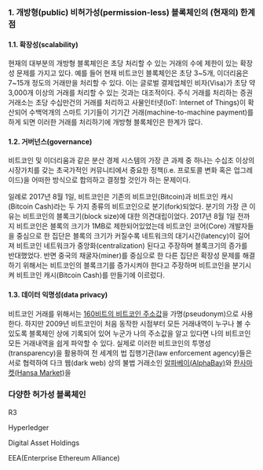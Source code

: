 ### 1. 개방형\(public\) 비허가성\(permission-less\) 블록체인의 \(현재의\) 한계점

#### 1.1. 확장성\(scalability\)

현재의 대부분의 개방형 블록체인은 초당 처리할 수 있는 거래의 수에 제한이 있는 확장성 문제를 가지고 있다. 예를 들어 현재 비트코인 블록체인은 초당 3~5개, 이더리움은 7~15개 정도의 거래만을 처리할 수 있다. 이는 글로벌 결제업체인 비자\(Visa\)가 초당 약 3,000개 이상의 거래를 처리할 수 있는 것과는 대조적이다. 주식 거래를 처리하는 증권거래소는 초당 수십만건의 거래를 처리하고 사물인터넷\(IoT: Internet of Things\)이 확산되어 수백억개의 스마트 기기들이 기기간 거래\(machine-to-machine payment\)를 하게 되면 이러한 거래를 처리하기에 개방형 블록체인은 한계가 많다.

#### 1.2. 거버넌스\(governance\)

비트코인 및 이더리움과 같은 분산 경제 시스템의 가장 큰 과제 중 하나는 수십조 이상의 시장가치를 갖는 초국가적인 커뮤니티에서 중요한 정책\(i.e. 프로토콜 변화 혹은 업그레이드\)을 어떠한 방식으로 합의하고 결정할 것인가 하는 문제이다.

일례로 2017년 8월 1일, 비트코인은 기존의 비트코인\(Bitcoin\)과 비트코인 캐시\(Bitcoin Cash\)라는 두 가지 종류의 비트코인으로 분기\(fork\)되었다. 분기의 가장 큰 이유는 비트코인의 블록크기\(block size\)에 대한 의견대립이었다. 2017년 8월 1일 전까지 비트코인은 블록의 크기가 1MB로 제한되어있었는데 비트코인 코어\(Core\) 개발자들을 중심으로 한 집단은 블록의 크기가 커질수록 네트워크의 대기시간\(latency\)이 길어져 비트코인 네트워크가 중앙화\(centralization\) 된다고 주장하며 블록크기의 증가를 반대했었다. 반면 중국의 채굴자\(miner\)를 중심으로 한 다른 집단은 확장성 문제를 해결하기 위해서는 비트코인의 블록크기를 증가시켜야 한다고 주장하며 비트코인을 분기시켜 비트코인 캐시\(Bitcoin Cash\)를 만들기에 이르렀다.

#### 1.3. 데이터 익명성\(data privacy\)

비트코인 거래를 위해서는 [160비트의 비트코인 주소값](https://en.bitcoin.it/wiki/Technical_background_of_version_1_Bitcoin_addresses)을 가명\(pseudonym\)으로 사용한다. 하지만 2009년 비트코인이 처음 동작한 시점부터 모든 거래내역이 누구나 볼 수 있도록 블록체인 상에 기록되어 있어 누군가 나의 주소값을 알고 있다면 나의 비트코인 모든 거래내역을 쉽게 파악할 수 있다. 실제로 이러한 비트코인의 투명성\(transparency\)을 활용하여 전 세계의 법 집행기관\(law enforcement agency\)들은 서로 협력하여 다크 웹\(dark web\) 상의 불법 거래소인 [알파베이\(AlphaBay\)](https://bitcoinmagazine.com/articles/alphabay-shut-down-law-enforcement-admin-commits-suicide-jail/)와 [한사마켓\(Hansa Market\)](https://bitcoinmagazine.com/articles/hansa-market-taken-down-global-law-enforcement-operation/)을 

### 다양한 허가성 블록체인

R3

Hyperledger

Digital Asset Holdings

EEA\(Enterprise Ethereum Alliance\)

